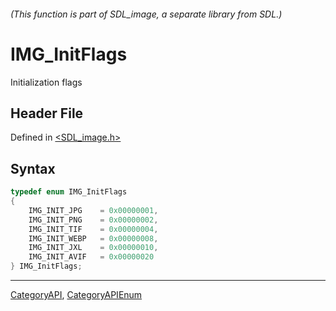 ###### (This function is part of SDL_image, a separate library from SDL.)
# IMG_InitFlags

Initialization flags

## Header File

Defined in [<SDL_image.h>](https://github.com/libsdl-org/SDL_image/blob/SDL2/include/SDL_image.h)

## Syntax

```c
typedef enum IMG_InitFlags
{
    IMG_INIT_JPG    = 0x00000001,
    IMG_INIT_PNG    = 0x00000002,
    IMG_INIT_TIF    = 0x00000004,
    IMG_INIT_WEBP   = 0x00000008,
    IMG_INIT_JXL    = 0x00000010,
    IMG_INIT_AVIF   = 0x00000020
} IMG_InitFlags;
```

----
[CategoryAPI](CategoryAPI), [CategoryAPIEnum](CategoryAPIEnum)

